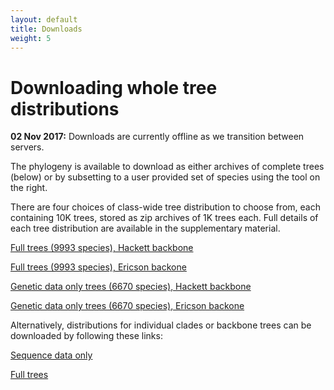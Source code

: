 ```yaml
---
layout: default
title: Downloads
weight: 5
---
```




Downloading whole tree distributions
====================================


<div class="alert alert-warning">
  <p><b>02 Nov 2017:</b> Downloads are currently offline as we transition between servers.</p>
</div>



The phylogeny is available to download as either archives of complete trees (below) or by subsetting to a user provided set of species using the tool on the right.

There are four choices of class-wide tree distribution to choose from, each containing 10K trees, stored as zip archives of 1K trees each. Full details of each tree distribution are available in the supplementary material.

[Full trees (9993 species), Hackett backbone](http://litoria.eeb.yale.edu/bird-tree/archives/Stage2/)

[Full trees (9993 species), Ericson backone ](http://litoria.eeb.yale.edu/bird-tree/archives/Stage2/)

[Genetic data only trees (6670 species), Hackett backbone](http://litoria.eeb.yale.edu/bird-tree/archives/Stage1/)

[Genetic data only trees (6670 species), Ericson backone](http://litoria.eeb.yale.edu/bird-tree/archives/Stage1/)

Alternatively, distributions for individual clades or backbone trees can be downloaded by following these links:

[Sequence data only](http://litoria.eeb.yale.edu/bird-tree/archives/PatchClade/Stage1)

[Full trees](http://litoria.eeb.yale.edu/bird-tree/archives/PatchClade/Stage2)
